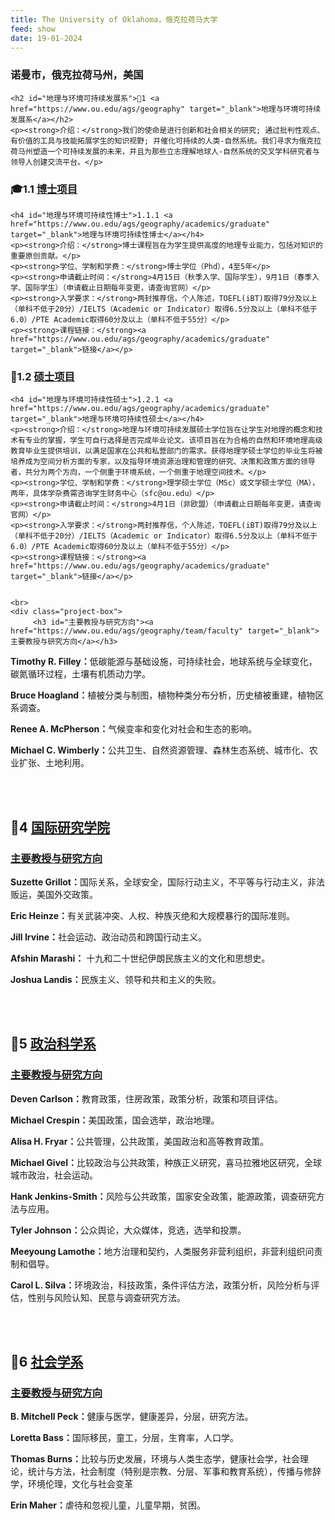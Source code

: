 ```yaml
---
title: The University of Oklahoma，俄克拉荷马大学
feed: show
date: 19-01-2024
---
```


<html lang="zh">
<head>
    <meta charset="UTF-8">
    <title> The University of Oklahoma，俄克拉荷马大学</title>
    <link rel="stylesheet" href="/assets/css/CSS.css">
</head>
<body>
    <h3>诺曼市，俄克拉荷马州，美国</h3>

    <h2 id="地理与环境可持续发展系">🏫1 <a href="https://www.ou.edu/ags/geography" target="_blank">地理与环境可持续发展系</a></h2>
    <p><strong>介绍：</strong>我们的使命是进行创新和社会相关的研究; 通过批判性观点、有价值的工具与技能拓展学生的知识视野; 并催化可持续的人类-自然系统。我们寻求为俄克拉荷马州塑造一个可持续发展的未来，并且为那些立志理解地球人-自然系统的交叉学科研究者与领导人创建交流平台。</p>

<h3 id="博士项目">🎓1.1 <a href="https://www.ou.edu/gradcollege/apply/programs" target="_blank">博士项目</a></h3>

    <h4 id="地理与环境可持续性博士">1.1.1 <a href="https://www.ou.edu/ags/geography/academics/graduate" target="_blank">地理与环境可持续性博士</a></h4>
    <p><strong>介绍：</strong>博士课程旨在为学生提供高度的地理专业能力，包括对知识的重要原创贡献。</p>
    <p><strong>学位、学制和学费：</strong>博士学位（Phd），4至5年</p>
    <p><strong>申请截止时间：</strong>4月15日（秋季入学、国际学生），9月1日（春季入学、国际学生）（申请截止日期每年变更，请查询官网）</p>
    <p><strong>入学要求：</strong>两封推荐信，个人陈述，TOEFL(iBT)取得79分及以上（单科不低于20分）/IELTS（Academic or Indicator）取得6.5分及以上（单科不低于6.0）/PTE Academic取得60分及以上（单科不低于55分）</p>
    <p><strong>课程链接：</strong><a href="https://www.ou.edu/ags/geography/academics/graduate" target="_blank">链接</a></p>


<h3 id="硕士项目">📖1.2 <a href="https://www.ou.edu/gradcollege/apply/programs" target="_blank">硕士项目</a></h3>

    <h4 id="地理与环境可持续性硕士">1.2.1 <a href="https://www.ou.edu/ags/geography/academics/graduate" target="_blank">地理与环境可持续性硕士</a></h4>
    <p><strong>介绍：</strong>地理与环境可持续发展硕士学位旨在让学生对地理的概念和技术有专业的掌握，学生可自行选择是否完成毕业论文。该项目旨在为合格的自然和环境地理高级教育毕业生提供培训，以满足国家在公共和私营部门的需求。获得地理学硕士学位的毕业生将被培养成为空间分析方面的专家，以及指导环境资源治理和管理的研究、决策和政策方面的领导者，共分为两个方向，一个侧重于环境系统，一个侧重于地理空间技术。</p>
    <p><strong>学位、学制和学费：</strong>理学硕士学位（MSc）或文学硕士学位（MA），两年，具体学杂费需咨询学生财务中心（sfc@ou.edu）</p>
    <p><strong>申请截止时间：</strong>4月1日（非欧盟）（申请截止日期每年变更，请查询官网）</p>
    <p><strong>入学要求：</strong>两封推荐信，个人陈述，TOEFL(iBT)取得79分及以上（单科不低于20分）/IELTS（Academic or Indicator）取得6.5分及以上（单科不低于6.0）/PTE Academic取得60分及以上（单科不低于55分）</p>
    <p><strong>课程链接：</strong><a href="https://www.ou.edu/ags/geography/academics/graduate" target="_blank">链接</a></p>

   
    <br>
    <div class="project-box">
         <h3 id="主要教授与研究方向"><a href="https://www.ou.edu/ags/geography/team/faculty" target="_blank">主要教授与研究方向</a></h3>
<p><strong> Timothy R. Filley：</strong>低碳能源与基础设施，可持续社会，地球系统与全球变化，碳氮循环过程，土壤有机质动力学。</p>
        <p><strong> Bruce Hoagland：</strong>植被分类与制图，植物种类分布分析，历史植被重建，植物区系调查。</p>
        <p><strong> Renee A. McPherson：</strong>气候变率和变化对社会和生态的影响。</p>
        <p><strong> Michael C. Wimberly：</strong>公共卫生、自然资源管理、森林生态系统、城市化、农业扩张、土地利用。</p>
    </div>
    <br>
    <br>

<h2 id="国际研究学院">🏫4 <a href="https://ou.edu/cis" target="_blank">国际研究学院</a></h2>

<div class="project-box">
         <h3 id="主要教授与研究方向"><a href="https://ou.edu/cis/people/faculty" target="_blank">主要教授与研究方向</a></h3>
<p><strong> Suzette Grillot：</strong>国际关系，全球安全，国际行动主义，不平等与行动主义，非法贩运，美国外交政策。</p>
        <p><strong> Eric Heinze：</strong>有关武装冲突、人权、种族灭绝和大规模暴行的国际准则。</p>
        <p><strong> Jill Irvine：</strong>社会运动、政治动员和跨国行动主义。</p>
        <p><strong> Afshin Marashi：</strong> 十九和二十世纪伊朗民族主义的文化和思想史。</p>
        <p><strong> Joshua Landis：</strong>民族主义、领导和共和主义的失败。</p>
</div>
<br>
<br>

<h2 id="政治科学系">🏫5 <a href="https://www.ou.edu/cas/psc" target="_blank">政治科学系</a></h2>

<div class="project-box">
         <h3 id="主要教授与研究方向"><a href="https://www.ou.edu/cas/psc/faculty" target="_blank">主要教授与研究方向</a></h3>
<p><strong> Deven Carlson：</strong>教育政策，住房政策，政策分析，政策和项目评估。</p>
        <p><strong>Michael Crespin：</strong>美国政策，国会选举，政治地理。</p>
        <p><strong>Alisa H. Fryar：</strong>公共管理，公共政策，美国政治和高等教育政策。</p>
        <p><strong>Michael Givel：</strong>比较政治与公共政策，种族正义研究，喜马拉雅地区研究，全球城市政治，社会运动。</p>
        <p><strong>Hank Jenkins-Smith：</strong>风险与公共政策，国家安全政策，能源政策，调查研究方法与应用。</p>
        <p><strong>Tyler Johnson：</strong>公众舆论，大众媒体，竞选，选举和投票。</p>
        <p><strong>Meeyoung Lamothe：</strong>地方治理和契约，人类服务非营利组织，非营利组织问责制和倡导。</p>
        <p><strong>Carol L. Silva：</strong>环境政治，科技政策，条件评估方法，政策分析，风险分析与评估，性别与风险认知、民意与调查研究方法。</p>
</div>
<br>
<br>

<h2 id="社会学系">🏫6 <a href="https://www.ou.edu/cas/soc" target="_blank">社会学系</a></h2>

<div class="project-box">
         <h3 id="主要教授与研究方向"><a href="https://www.ou.edu/cas/soc/people/faculty" target="_blank">主要教授与研究方向</a></h3>
<p><strong>B. Mitchell Peck：</strong>健康与医学，健康差异，分层，研究方法。</p>
        <p><strong>Loretta Bass：</strong>国际移民，童工，分层，生育率，人口学。</p>
        <p><strong>Thomas Burns：</strong>比较与历史发展，环境与人类生态学，健康社会学，社会理论，统计与方法，社会制度（特别是宗教、分层、军事和教育系统），传播与修辞学，环境伦理，文化与社会变革</p>
        <p><strong>Erin Maher：</strong>虐待和忽视儿童，儿童早期，贫困。</p>
</div>

</body>
</html>

